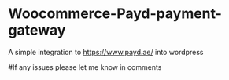 # Woocommerce-Payd-payment-gateway
A simple integration to https://www.payd.ae/ into wordpress



#If any issues please let me know in comments 
